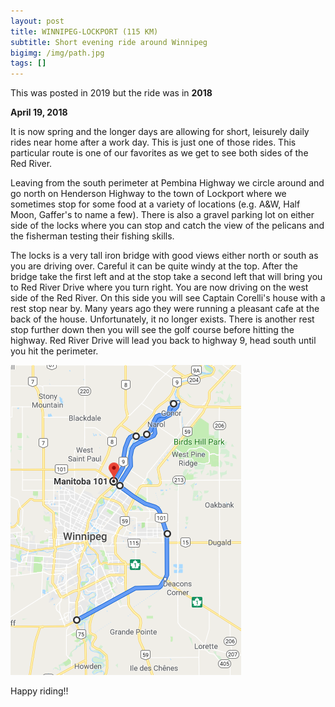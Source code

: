 ```yaml
---
layout: post
title: WINNIPEG-LOCKPORT (115 KM)
subtitle: Short evening ride around Winnipeg
bigimg: /img/path.jpg
tags: []
---
```


This was posted in 2019 but the ride was in **2018**

**April 19, 2018** 

It is now spring and the longer days are allowing for short, leisurely daily rides near home after a work day. This is just one of those rides. This particular route is one of our favorites as we get to see both sides of the Red River. 

Leaving from the south perimeter at Pembina Highway we circle around and go north on Henderson Highway to the town of Lockport where we sometimes stop for some food at a variety of locations (e.g. A&W, Half Moon, Gaffer's to name a few). 
There is also a gravel parking lot on either side of the locks where you can stop and catch the view of the pelicans and the fisherman testing their fishing skills.

The locks is a very tall iron bridge with good views either north or south as you are driving over. Careful it can be quite windy at the top. After the bridge take the first left and at the stop take a second left that will bring you to Red River Drive where you turn right. You are now driving on the west side of the Red River. On this side you will see Captain Corelli's house with a rest stop near by. Many years ago they were running a pleasant cafe at the back of the house. Unfortunately, it no longer exists. There is another rest stop further down then you will see the golf course before hitting the highway. Red River Drive will lead you back to highway 9, head south until you hit the perimeter.


![MAP](https://github.com/klovetri/photos-for-website/blob/master/Lockport.png)

Happy riding!!
                         

